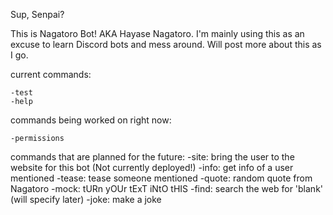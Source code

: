 Sup, Senpai?

This is Nagatoro Bot! AKA Hayase Nagatoro. I'm mainly using this as an excuse to learn Discord bots and mess around. Will post more about this as I go.

current commands:

```
-test
-help
```

commands being worked on right now:

```
-permissions
```

commands that are planned for the future:
-site: bring the user to the website for this bot (Not currently deployed!)
-info: get info of a user mentioned
-tease: tease someone mentioned
-quote: random quote from Nagatoro
-mock: tURn yOUr tExT iNtO tHIS
-find: search the web for 'blank' (will specify later)
-joke: make a joke
